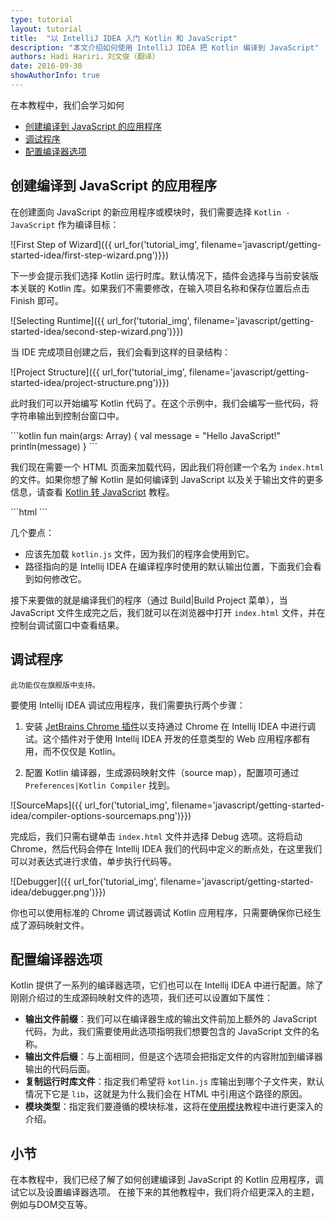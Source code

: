 ```yaml
---
type: tutorial
layout: tutorial
title:  "以 IntelliJ IDEA 入门 Kotlin 和 JavaScript"
description: "本文介绍如何使用 IntelliJ IDEA 把 Kotlin 编译到 JavaScript"
authors: Hadi Hariri，刘文俊（翻译）
date: 2016-09-30
showAuthorInfo: true
---
```


在本教程中，我们会学习如何

* [创建编译到 JavaScript 的应用程序](#创建编译到-javascript-的应用程序)
* [调试程序](#调试程序)
* [配置编译器选项](#配置编译器选项)


## 创建编译到 JavaScript 的应用程序

在创建面向 JavaScript 的新应用程序或模块时，我们需要选择 `Kotlin - JavaScript` 作为编译目标：

 
 ![First Step of Wizard]({{ url_for('tutorial_img', filename='javascript/getting-started-idea/first-step-wizard.png')}})
 
下一步会提示我们选择 Kotlin 运行时库。默认情况下，插件会选择与当前安装版本关联的 Kotlin 库。<!--
-->如果我们不需要修改，在输入项目名称和保存位置后<!--
-->点击 Finish 即可。
 
![Selecting Runtime]({{ url_for('tutorial_img', filename='javascript/getting-started-idea/second-step-wizard.png')}})
 
当 IDE 完成项目创建之后，我们会看到这样的目录结构：
 
![Project Structure]({{ url_for('tutorial_img', filename='javascript/getting-started-idea/project-structure.png')}})

此时我们可以开始编写 Kotlin 代码了。在这个示例中，我们会编写一些代码，将字符串<!--
-->输出到控制台窗口中。

<div class="sample" markdown="1" theme="idea" data-target-platform="js">
```kotlin
fun main(args: Array<String>) {
    val message = "Hello JavaScript!"
    println(message)
}
```
</div>

我们现在需要一个 HTML 页面来加载代码，因此我们将创建一个名为 `index.html` 的文件。如果你想了解 Kotlin 是如何编译到 JavaScript 以及关于输出文件的更多信息，<!--
-->请查看 [Kotlin 转 JavaScript](../kotlin-to-javascript/kotlin-to-javascript.html) 教程。

<div class="sample" markdown="1" theme="idea" mode="xml" auto-indent="false">
```html 
<!DOCTYPE html>
<html lang="en">
    <head>
        <meta charset="UTF-8">
        <title>Console Output</title>
    </head>
    <body>
        <script type="text/javascript" src="out/production/sampleapp/lib/kotlin.js"></script>
        <script type="text/javascript" src="out/production/sampleapp/sampleapp.js"></script>
    </body>
</html>
```
</div>

几个要点：

* 应该先加载 `kotlin.js` 文件，因为我们的程序会使用到它。
* 路径指向的是 Intellij IDEA 在编译程序时使用的默认输出位置，下面我们会看到如何修改它。

接下来要做的就是编译我们的程序（通过 Build\|Build Project 菜单），当 JavaScript 文件生成完之后，我们就可以在浏览器中打开 `index.html` 文件，并在<!--
-->控制台调试窗口中查看结果。

## 调试程序

`此功能仅在旗舰版中支持。`

要使用 Intellij IDEA 调试应用程序，我们需要执行两个步骤：

1. 安装 [JetBrains Chrome 插件](https://chrome.google.com/webstore/detail/jetbrains-ide-support/hmhgeddbohgjknpmjagkdomcpobmllji?hl=en)以支持通过 Chrome 在 Intellij IDEA 中进行调试。<!--
-->这个插件对于使用 Intellij IDEA 开发的任意类型的 Web 应用程序都有用，而不仅仅是 Kotlin。

2. 配置 Kotlin 编译器，生成源码映射文件（source map），配置项可通过 `Preferences|Kotlin Compiler` 找到。

![SourceMaps]({{ url_for('tutorial_img', filename='javascript/getting-started-idea/compiler-options-sourcemaps.png')}})

完成后，我们只需右键单击 `index.html` 文件并选择 Debug 选项。这将启动 Chrome，然后代码会停在 Intellij IDEA 我们的代码中定义的断点处，<!--
-->在这里我们可以对表达式进行求值，单步执行代码等。

![Debugger]({{ url_for('tutorial_img', filename='javascript/getting-started-idea/debugger.png')}})

你也可以使用标准的 Chrome 调试器调试 Kotlin 应用程序，只需要确保你已经生成了源码映射文件。

## 配置编译器选项

Kotlin 提供了一系列的编译器选项，它们也可以在 Intellij IDEA 中进行配置。除了刚刚介绍过的生成源码映射文件的选项，<!--
-->我们还可以设置如下属性：

* **输出文件前缀**：我们可以在编译器生成的输出文件前加上额外的 JavaScript 代码，为此，我们需要使用此选项指明我们想要包含的 JavaScript 文件的名称。
* **输出文件后缀**：与上面相同，但是这个选项会把指定文件的内容附加到编译器输出的代码后面。
* **复制运行时库文件**：指定我们希望将 `kotlin.js` 库输出到哪个子文件夹，默认情况下它是 `lib`，这就是为什么我们会在 HTML 中引用这个路径的原因。
* **模块类型**：指定我们要遵循的模块标准，这将在[使用模块](../working-with-modules/working-with-modules.html)教程中进行更深入的介绍。

## 小节

在本教程中，我们已经了解了如何创建编译到 JavaScript 的 Kotlin 应用程序，调试它以及设置编译器选项。 在接下来的其他教程中，我们将介绍更深入的主题，例如与DOM交互等。






